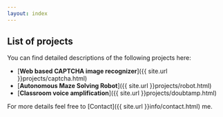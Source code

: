 ```yaml
---
layout: index
---
```


## List of projects

You can find detailed descriptions of the following projects here:  

* [**Web based CAPTCHA image recognizer**]({{ site.url }}projects/captcha.html)
* [**Autonomous Maze Solving Robot**]({{ site.url }}projects/robot.html)
* [**Classroom voice amplification**]({{ site.url }}projects/doubtamp.html)

For more details feel free to [Contact]({{ site.url }}info/contact.html) me.
